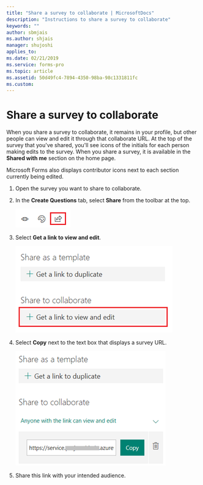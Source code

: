 ```yaml
---
title: "Share a survey to collaborate | MicrosoftDocs"
description: "Instructions to share a survey to collaborate"
keywords: ""
author: sbmjais
ms.author: shjais
manager: shujoshi
applies_to: 
ms.date: 02/21/2019
ms.service: forms-pro
ms.topic: article
ms.assetid: 50d49fc4-7894-4350-98ba-98c1331811fc
ms.custom: 
---
```

# Share a survey to collaborate

When you share a survey to collaborate, it remains in your profile, but other people can view and edit it through that collaborate URL. At the top of the survey that you've shared, you'll see icons of the initials for each person making edits to the survey. When you share a survey, it is available in the **Shared with me** section on the home page.

Microsoft Forms also displays contributor icons next to each section currently being edited.

1.  Open the survey you want to share to collaborate.

2.  In the **Create Questions** tab, select **Share** from the toolbar at the top.

    ![share the survey](media/share-survey.png "Share the survey")  

3.  Select **Get a link to view and edit**.

    ![get the link to share the survey for collaboration](media/get-survey-share-link.png "Get the link to share the survey for collaboration")  

4.  Select **Copy** next to the text box that displays a survey URL.

    ![link to share the survey for collaboration](media/survey-share-link.png "Link to share the survey for collaboration")  

5.  Share this link with your intended audience.

